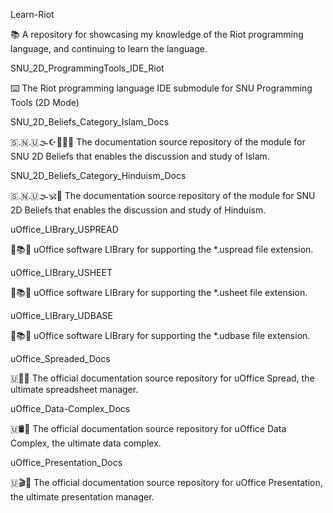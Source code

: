 
Learn-Riot

📚️ A repository for showcasing my knowledge of the Riot programming language, and continuing to learn the language. 

SNU_2D_ProgrammingTools_IDE_Riot

⌨️ The Riot programming language IDE submodule for SNU Programming Tools (2D Mode)

SNU_2D_Beliefs_Category_Islam_Docs

🇸.🇳.🇺🌫️☪️🕌️🕋️📖️ The documentation source repository of the module for SNU 2D Beliefs that enables the discussion and study of Islam.

SNU_2D_Beliefs_Category_Hinduism_Docs

🇸.🇳.🇺🌫️🕉️📖️ The documentation source repository of the module for SNU 2D Beliefs that enables the discussion and study of Hinduism.

uOffice_LIBrary_USPREAD

📙️📚️💾️ uOffice software LIBrary for supporting the *.uspread file extension.

uOffice_LIBrary_USHEET

📙️📚️💾️ uOffice software LIBrary for supporting the *.usheet file extension.

uOffice_LIBrary_UDBASE

📙️📚️💾️ uOffice software LIBrary for supporting the *.udbase file extension.

uOffice_Spreaded_Docs

🇺📇️📖️ The official documentation source repository for uOffice Spread, the ultimate spreadsheet manager.

uOffice_Data-Complex_Docs

🇺🛢️📖️ The official documentation source repository for uOffice Data Complex, the ultimate data complex.

uOffice_Presentation_Docs

🇺🎬️📖️ The official documentation source repository for uOffice Presentation, the ultimate presentation manager.

